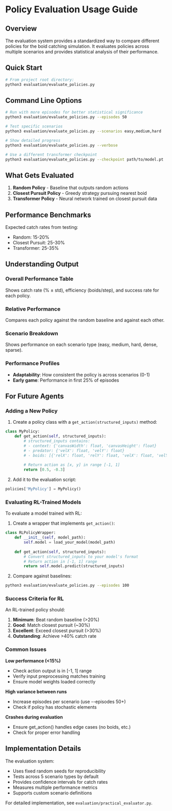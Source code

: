 # Policy Evaluation Usage Guide

## Overview

The evaluation system provides a standardized way to compare different policies for the boid catching simulation. It evaluates policies across multiple scenarios and provides statistical analysis of their performance.

## Quick Start

```bash
# From project root directory:
python3 evaluation/evaluate_policies.py
```

## Command Line Options

```bash
# Run with more episodes for better statistical significance
python3 evaluation/evaluate_policies.py --episodes 50

# Test specific scenarios
python3 evaluation/evaluate_policies.py --scenarios easy,medium,hard

# Show detailed progress
python3 evaluation/evaluate_policies.py --verbose

# Use a different transformer checkpoint
python3 evaluation/evaluate_policies.py --checkpoint path/to/model.pt
```

## What Gets Evaluated

1. **Random Policy** - Baseline that outputs random actions
2. **Closest Pursuit Policy** - Greedy strategy pursuing nearest boid
3. **Transformer Policy** - Neural network trained on closest pursuit data

## Performance Benchmarks

Expected catch rates from testing:
- Random: 15-20%
- Closest Pursuit: 25-30%
- Transformer: 25-35%

## Understanding Output

### Overall Performance Table
Shows catch rate (% ± std), efficiency (boids/step), and success rate for each policy.

### Relative Performance
Compares each policy against the random baseline and against each other.

### Scenario Breakdown
Shows performance on each scenario type (easy, medium, hard, dense, sparse).

### Performance Profiles
- **Adaptability**: How consistent the policy is across scenarios (0-1)
- **Early game**: Performance in first 25% of episodes

## For Future Agents

### Adding a New Policy

1. Create a policy class with a `get_action(structured_inputs)` method:
```python
class MyPolicy:
    def get_action(self, structured_inputs):
        # structured_inputs contains:
        # - context: {'canvasWidth': float, 'canvasHeight': float}
        # - predator: {'velX': float, 'velY': float}  
        # - boids: [{'relX': float, 'relY': float, 'velX': float, 'velY': float}, ...]
        
        # Return action as [x, y] in range [-1, 1]
        return [0.5, -0.3]
```

2. Add it to the evaluation script:
```python
policies['MyPolicy'] = MyPolicy()
```

### Evaluating RL-Trained Models

To evaluate a model trained with RL:

1. Create a wrapper that implements `get_action()`:
```python
class RLPolicyWrapper:
    def __init__(self, model_path):
        self.model = load_your_model(model_path)
    
    def get_action(self, structured_inputs):
        # Convert structured_inputs to your model's format
        # Return action in [-1, 1] range
        return self.model.predict(structured_inputs)
```

2. Compare against baselines:
```bash
python3 evaluation/evaluate_policies.py --episodes 100
```

### Success Criteria for RL

An RL-trained policy should:
1. **Minimum**: Beat random baseline (>20%)
2. **Good**: Match closest pursuit (~30%)
3. **Excellent**: Exceed closest pursuit (>30%)
4. **Outstanding**: Achieve >40% catch rate

### Common Issues

**Low performance (<15%)**
- Check action output is in [-1, 1] range
- Verify input preprocessing matches training
- Ensure model weights loaded correctly

**High variance between runs**
- Increase episodes per scenario (use --episodes 50+)
- Check if policy has stochastic elements

**Crashes during evaluation**
- Ensure get_action() handles edge cases (no boids, etc.)
- Check for proper error handling

## Implementation Details

The evaluation system:
- Uses fixed random seeds for reproducibility
- Tests across 5 scenario types by default
- Provides confidence intervals for catch rates
- Measures multiple performance metrics
- Supports custom scenario definitions

For detailed implementation, see `evaluation/practical_evaluator.py`.